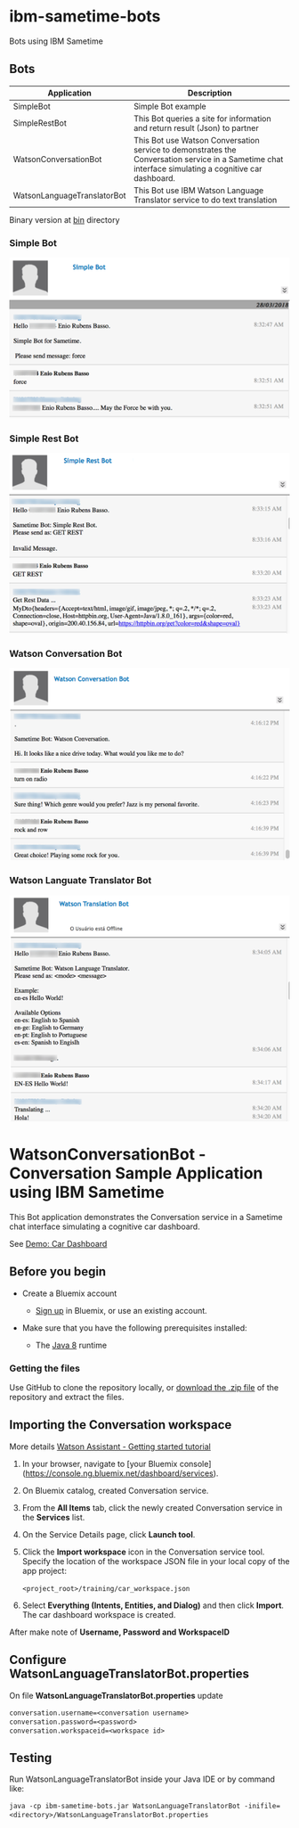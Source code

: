 # ibm-sametime-bots
Bots using IBM Sametime

## Bots

| Application                 |   Description                                                                 | 
|-----------------------------|-------------------------------------------------------------------------------|
| SimpleBot                   | Simple Bot example                                                            |
| SimpleRestBot               | This Bot queries a site for information and return result (Json) to partner   |
| WatsonConversationBot       | This Bot use Watson Conversation service to demonstrates the Conversation service in a Sametime chat interface simulating a cognitive car dashboard.         |
| WatsonLanguageTranslatorBot | This Bot use IBM Watson Language Translator service to do text translation    |

Binary version at [bin](https://github.com/ebasso/ibm-sametime-bots/tree/master/bin) directory

### Simple Bot

![Screen capture of Simple Bot](readme_images/simplebot.png)

### Simple Rest Bot

![Screen capture of Simple Rest Bot](readme_images/simplerestbot.png)

### Watson Conversation Bot

![Screen capture of Watson Conversation Bot](readme_images/watsonconversationbot.png)

### Watson Languate Translator Bot

![Screen capture of Watson Language Translator Bot](readme_images/watsontranslatorbot.png)

# WatsonConversationBot - Conversation Sample Application using IBM Sametime

This Bot application demonstrates the Conversation service in a Sametime chat interface simulating a cognitive car dashboard.

See [Demo: Car Dashboard](https://watson-assistant-demo.ng.bluemix.net/)

## Before you begin

* Create a Bluemix account
    * [Sign up](https://console.ng.bluemix.net/dashboard/services) in Bluemix, or use an existing account.

* Make sure that you have the following prerequisites installed:
    * The [Java 8](https://java.com/download) runtime

### Getting the files

Use GitHub to clone the repository locally, or [download the .zip file](https://github.com/ebasso/ibm-sametime-bots/archive/master.zip) of the repository and extract the files.

## Importing the Conversation workspace

More details [Watson Assistant - Getting started tutorial](https://console.bluemix.net/docs/services/conversation/getting-started.html)

1. In your browser, navigate to [your Bluemix console] (https://console.ng.bluemix.net/dashboard/services).

1. On Bluemix catalog, created Conversation service.

1. From the **All Items** tab, click the newly created Conversation service in the **Services** list.

1. On the Service Details page, click **Launch tool**.

1. Click the **Import workspace** icon in the Conversation service tool. Specify the location of the workspace JSON file in your local copy of the app project:

    `<project_root>/training/car_workspace.json`

1. Select **Everything (Intents, Entities, and Dialog)** and then click **Import**. The car dashboard workspace is created.

After make note of **Username, Password and WorkspaceID**

## Configure WatsonLanguageTranslatorBot.properties

On file **WatsonLanguageTranslatorBot.properties** update 

```
conversation.username=<conversation username>
conversation.password=<password>
conversation.workspaceid=<workspace id>
```

## Testing

Run WatsonLanguageTranslatorBot inside your Java IDE or by command like:

```
java -cp ibm-sametime-bots.jar WatsonLanguageTranslatorBot -inifile=<directory>/WatsonLanguageTranslatorBot.properties
```